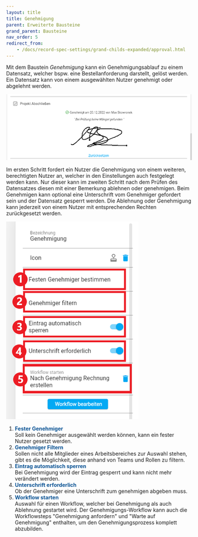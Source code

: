 ```yaml
---
layout: title
title: Genehmigung
parent: Erweiterte Bausteine
grand_parent: Bausteine
nav_order: 5
redirect_from:
    - /docs/record-spec-settings/grand-childs-expanded/approval.html
---
```


Mit dem Baustein _Genehmigung_ kann ein Genehmigungsablauf zu einem Datensatz, welcher bspw. eine Bestellanforderung darstellt, gelöst werden. Ein Datensatz kann von einem ausgewählten Nutzer genehmigt oder abgelehnt werden.

![approval](\assets\record-spec-settings\1approval.png 'approval')

Im ersten Schritt fordert ein Nutzer die Genehmigung von einem weiteren, berechtigten Nutzer an, welcher in den Einstellungen auch festgelegt werden kann. Nur dieser kann im zweiten Schritt nach dem Prüfen des Datensatzes diesen mit einer Bemerkung ablehnen oder genehmigen. Beim Genehmigen kann optional eine Unterschrift vom Genehmiger gefordert sein und der Datensatz gesperrt werden. Die Ablehnung oder Genehmigung kann jederzeit von einem Nutzer mit entsprechenden Rechten zurückgesetzt werden.

![2approval](\assets\record-spec-settings\2approval.png '2approval')

1. <span style="color:#0b5394">**Fester Genehmiger**</span>  
   Soll kein Genehmiger ausgewählt werden können, kann ein fester Nutzer gesetzt werden.
2. <span style="color:#0b5394">**Genehmiger Filtern**</span>  
   Sollen nicht alle Mitglieder eines Arbeitsbereiches zur Auswahl stehen, gibt es die Möglichkeit, diese anhand von Teams und Rollen zu filtern.
3. <span style="color:#0b5394">**Eintrag automatisch sperren**</span>  
   Bei Genehmigung wird der Eintrag gesperrt und kann nicht mehr verändert werden.
4. <span style="color:#0b5394">**Unterschrift erforderlich**</span>  
   Ob der Genehmiger eine Unterschrift zum genehmigen abgeben muss.
5. <span style="color:#0b5394">**Workflow starten**</span>  
   Auswahl für einen Workflow, welcher bei Genehmigung als auch Ablehnung gestartet wird.
   Der Genehmigungs-Workflow kann auch die Workflowsteps "Genehmigung anfordern" und "Warte auf Genehmigung" enthalten,
   um den Genehmigungsprozess komplett abzubilden.

